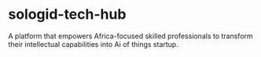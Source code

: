# sologid-tech-hub

A platform that empowers Africa-focused skilled professionals to transform their intellectual capabilities into Ai of things startup.
